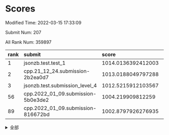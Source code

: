 # Scores

Modified Time: 2022-03-15 17:33:09

Submit Num: 207

All Rank Num: 359897

| rank |               submit               |       score        |       sigma        | pk_num |
| :--- | :--------------------------------- | :----------------- | :----------------- | :----- |
| 1    | jsonzb.test.test_1                 | 1014.0136392412003 | 0.823815598716096  | 6949   |
| 2    | cpp.21_12_24.submission-2b2ea0d7   | 1013.0188049797288 | 0.8072855358213522 | 6951   |
| 3    | jsonzb.test.submission_level_4     | 1012.5215912103567 | 0.7941349856969446 | 6953   |
| 56   | cpp.2022_01_09.submission-5b0e3de2 | 1004.219909812259  | 0.7129991840500842 | 6955   |
| 89   | cpp.2022_01_09.submission-816672bd | 1002.8797926276935 | 0.7143436720263726 | 6952   |


<details>
<summary>全部</summary>

| rank |                 submit                 |       score        |       sigma        | pk_num |
| :--- | :------------------------------------- | :----------------- | :----------------- | :----- |
| 1    | jsonzb.test.test_1                     | 1014.0136392412003 | 0.823815598716096  | 6949   |
| 2    | cpp.21_12_24.submission-2b2ea0d7       | 1013.0188049797288 | 0.8072855358213522 | 6951   |
| 3    | jsonzb.test.submission_level_4         | 1012.5215912103567 | 0.7941349856969446 | 6953   |
| 4    | gobigger.level_3.submission_level_3_39 | 1011.6785300764369 | 0.7878189461962021 | 6957   |
| 5    | gobigger.level_3.submission_level_3_43 | 1011.5357688485922 | 0.7960349767244321 | 6953   |
| 6    | gobigger.level_3.submission_level_3_3  | 1011.3811828713923 | 0.7587858277435705 | 6959   |
| 7    | gobigger.level_3.submission_level_3_17 | 1011.2980856429502 | 0.7907366658289113 | 6952   |
| 8    | gobigger.level_3.submission_level_3_36 | 1011.2572769254049 | 0.8062237512904524 | 6955   |
| 9    | gobigger.level_3.submission_level_3_8  | 1011.109890039402  | 0.7755883259411456 | 6957   |
| 10   | gobigger.level_3.submission_level_3_49 | 1011.0633462680133 | 0.7692446619353279 | 6955   |
| 11   | gobigger.level_3.submission_level_3_1  | 1011.0512050339745 | 0.7760027356033246 | 6958   |
| 12   | gobigger.level_3.submission_level_3_31 | 1011.0146537756563 | 0.7738639190912638 | 6951   |
| 13   | gobigger.level_3.submission_level_3_33 | 1011.0108717847967 | 0.7657130228744555 | 6961   |
| 14   | gobigger.level_3.submission_level_3_16 | 1010.958055140437  | 0.7531531375992633 | 6952   |
| 15   | gobigger.level_3.submission_level_3_40 | 1010.9291274415529 | 0.760502395204465  | 6953   |
| 16   | gobigger.level_3.submission_level_3_48 | 1010.8759043582924 | 0.7555531892561592 | 6957   |
| 17   | gobigger.level_3.submission_level_3_5  | 1010.7498036164245 | 0.8018987480189379 | 6952   |
| 18   | gobigger.level_3.submission_level_3_22 | 1010.594356055917  | 0.7662691052419367 | 6957   |
| 19   | gobigger.level_3.submission_level_3_20 | 1010.5896065796105 | 0.7524152554913345 | 6952   |
| 20   | gobigger.level_3.submission_level_3_47 | 1010.5578813187229 | 0.7621314328997273 | 6953   |
| 21   | gobigger.level_3.submission_level_3_38 | 1010.5458586331713 | 0.7583511917102703 | 6954   |
| 22   | gobigger.level_3.submission_level_3_24 | 1010.5138077313474 | 0.7595670729168634 | 6956   |
| 23   | gobigger.level_3.submission_level_3_18 | 1010.4443244057475 | 0.7799863611112338 | 6955   |
| 24   | gobigger.level_3.submission_level_3_26 | 1010.4167034951996 | 0.7752921297089884 | 6953   |
| 25   | gobigger.level_3.submission_level_3_6  | 1010.369220060704  | 0.7523050266317897 | 6953   |
| 26   | gobigger.level_3.submission_level_3_15 | 1010.3675965707894 | 0.7904610456061113 | 6957   |
| 27   | gobigger.level_3.submission_level_3_29 | 1010.2991177358301 | 0.7539494927932218 | 6954   |
| 28   | gobigger.level_3.submission_level_3_14 | 1010.2717320822358 | 0.7403493314445037 | 6952   |
| 29   | gobigger.level_3.submission_level_3_10 | 1010.226949045121  | 0.7593659737824711 | 6951   |
| 30   | gobigger.level_3.submission_level_3_2  | 1010.114904004985  | 0.7460818333016769 | 6955   |
| 31   | gobigger.level_3.submission_level_3_42 | 1010.0188586845143 | 0.7658194263043927 | 6952   |
| 32   | gobigger.level_3.submission_level_3_34 | 1009.9889754657568 | 0.7837065855264138 | 6954   |
| 33   | gobigger.level_3.submission_level_3_25 | 1009.8685951250079 | 0.7497300538186306 | 6956   |
| 34   | gobigger.level_3.submission_level_3_4  | 1009.8439667179924 | 0.7710292376823837 | 6948   |
| 35   | gobigger.level_3.submission_level_3_12 | 1009.8340709750939 | 0.7616660954686215 | 6957   |
| 36   | gobigger.level_3.submission_level_3_44 | 1009.7971266700594 | 0.759034477861565  | 6953   |
| 37   | gobigger.level_3.submission_level_3_13 | 1009.7221828279147 | 0.7613121572915929 | 6959   |
| 38   | gobigger.level_3.submission_level_3_27 | 1009.6767741606286 | 0.7690707576937982 | 6955   |
| 39   | gobigger.level_3.submission_level_3_23 | 1009.6203591693667 | 0.768628210246299  | 6958   |
| 40   | gobigger.level_3.submission_level_3_11 | 1009.5996849354283 | 0.7450487594931268 | 6953   |
| 41   | gobigger.level_3.submission_level_3_45 | 1009.5526431307392 | 0.7711464836489443 | 6953   |
| 42   | gobigger.level_3.submission_level_3_35 | 1009.4883000806724 | 0.7502078846109267 | 6958   |
| 43   | gobigger.level_3.submission_level_3_9  | 1009.4779643113613 | 0.7424620302744991 | 6956   |
| 44   | gobigger.level_3.submission_level_3_37 | 1009.4157398812621 | 0.7547892819566635 | 6954   |
| 45   | gobigger.level_3.submission_level_3_7  | 1009.4032906145769 | 0.7652747795737505 | 6955   |
| 46   | gobigger.level_3.submission_level_3_28 | 1009.1990914345278 | 0.7447193744162323 | 6956   |
| 47   | gobigger.level_3.submission_level_3_21 | 1009.024745833141  | 0.7537025297311682 | 6951   |
| 48   | gobigger.level_3.submission_level_3_0  | 1008.9711394518724 | 0.7517789120516706 | 6959   |
| 49   | gobigger.level_3.submission_level_3_46 | 1008.8770662000697 | 0.7677859444072839 | 6952   |
| 50   | gobigger.level_3.submission_level_3_30 | 1008.7331444388934 | 0.7517570628903334 | 6957   |
| 51   | gobigger.level_3.submission_level_3_19 | 1008.7062063889107 | 0.7440763399701842 | 6955   |
| 52   | gobigger.level_3.submission_level_3_41 | 1008.5764894475666 | 0.75881776370068   | 6953   |
| 53   | gobigger.level_3.submission_level_3_32 | 1008.3388498623106 | 0.7498769167153999 | 6954   |
| 54   | gobigger.level_1.submission_level_1_13 | 1005.2859020424862 | 0.72456458772885   | 6955   |
| 55   | gobigger.level_1.submission_level_1_19 | 1004.5215707268239 | 0.7328480006166254 | 6953   |
| 56   | cpp.2022_01_09.submission-5b0e3de2     | 1004.219909812259  | 0.7129991840500842 | 6955   |
| 57   | gobigger.level_1.submission_level_1_15 | 1003.8977688473425 | 0.725419366194922  | 6958   |
| 58   | gobigger.level_1.submission_level_1_16 | 1003.8768089200065 | 0.6998487708559196 | 6957   |
| 59   | gobigger.level_1.submission_level_1_26 | 1003.8400386474466 | 0.7180062869853292 | 6949   |
| 60   | gobigger.level_1.submission_level_1_1  | 1003.7640184182885 | 0.7056672455373625 | 6955   |
| 61   | gobigger.level_1.submission_level_1_32 | 1003.7265609181738 | 0.7236220087962337 | 6956   |
| 62   | gobigger.level_1.submission_level_1_43 | 1003.7256399581056 | 0.7230654098832558 | 6958   |
| 63   | gobigger.level_1.submission_level_1_35 | 1003.7236096454532 | 0.7294256480902682 | 6954   |
| 64   | gobigger.level_1.submission_level_1_22 | 1003.702986165136  | 0.711323881112159  | 6956   |
| 65   | gobigger.level_1.submission_level_1_18 | 1003.6722090050908 | 0.7136043028388005 | 6955   |
| 66   | gobigger.level_1.submission_level_1_20 | 1003.6700012640792 | 0.7199694841109244 | 6961   |
| 67   | gobigger.level_1.submission_level_1_29 | 1003.6661803183539 | 0.7168776911620578 | 6955   |
| 68   | gobigger.level_1.submission_level_1_23 | 1003.6508285321336 | 0.7057121196179901 | 6953   |
| 69   | gobigger.level_1.submission_level_1_40 | 1003.6385355889486 | 0.7176951470807591 | 6956   |
| 70   | gobigger.level_1.submission_level_1_21 | 1003.6236562856664 | 0.7141545677718147 | 6956   |
| 71   | gobigger.level_1.submission_level_1_14 | 1003.6056615445673 | 0.7127670100616332 | 6958   |
| 72   | gobigger.level_1.submission_level_1_37 | 1003.518011317975  | 0.7174525885079054 | 6955   |
| 73   | gobigger.level_1.submission_level_1_5  | 1003.4924610771153 | 0.7168952278649272 | 6953   |
| 74   | gobigger.level_1.submission_level_1_31 | 1003.4683248383667 | 0.7129186192380152 | 6956   |
| 75   | gobigger.level_1.submission_level_1_42 | 1003.3268096755614 | 0.7220288547095167 | 6953   |
| 76   | gobigger.level_1.submission_level_1_11 | 1003.3155989512375 | 0.7057091555309977 | 6951   |
| 77   | gobigger.level_1.submission_level_1_2  | 1003.2450067517476 | 0.7269591757111767 | 6958   |
| 78   | gobigger.level_1.submission_level_1_44 | 1003.1800935326564 | 0.7074023058376064 | 6953   |
| 79   | gobigger.level_1.submission_level_1_48 | 1003.1626355765702 | 0.7067595676000951 | 6955   |
| 80   | gobigger.level_1.submission_level_1_8  | 1003.1294778793866 | 0.7085029193104454 | 6953   |
| 81   | gobigger.level_1.submission_level_1_9  | 1003.1254732723712 | 0.7255859661680433 | 6959   |
| 82   | gobigger.level_1.submission_level_1_45 | 1003.0970367962428 | 0.7116393441064792 | 6956   |
| 83   | gobigger.level_1.submission_level_1_4  | 1003.0942283744456 | 0.7165163241831407 | 6957   |
| 84   | gobigger.level_1.submission_level_1_47 | 1003.0595655453691 | 0.7122771854543696 | 6957   |
| 85   | gobigger.level_1.submission_level_1_25 | 1003.0170284266794 | 0.7227564190166167 | 6958   |
| 86   | gobigger.level_1.submission_level_1_38 | 1003.0020634966972 | 0.7148158236640514 | 6953   |
| 87   | gobigger.level_1.submission_level_1_17 | 1002.9670675445589 | 0.7205273143738266 | 6958   |
| 88   | gobigger.level_1.submission_level_1_41 | 1002.9653220947721 | 0.7331178724355452 | 6949   |
| 89   | cpp.2022_01_09.submission-816672bd     | 1002.8797926276935 | 0.7143436720263726 | 6952   |
| 90   | gobigger.level_1.submission_level_1_7  | 1002.8544883377391 | 0.7170166963613384 | 6955   |
| 91   | gobigger.level_1.submission_level_1_28 | 1002.8472825847061 | 0.7106289294012748 | 6951   |
| 92   | gobigger.level_1.submission_level_1_30 | 1002.8399741392512 | 0.7158908584510845 | 6950   |
| 93   | gobigger.level_1.submission_level_1_39 | 1002.7870913250625 | 0.7081560592880914 | 6956   |
| 94   | gobigger.level_1.submission_level_1_6  | 1002.7763143619602 | 0.7230309066353867 | 6956   |
| 95   | gobigger.level_1.submission_level_1_12 | 1002.7487388882571 | 0.7110458328698871 | 6946   |
| 96   | gobigger.level_1.submission_level_1_33 | 1002.7258161027012 | 0.7054255443988133 | 6956   |
| 97   | gobigger.level_1.submission_level_1_34 | 1002.7000250128458 | 0.7196294414156188 | 6953   |
| 98   | gobigger.level_1.submission_level_1_49 | 1002.6412330308369 | 0.7246618518453776 | 6954   |
| 99   | gobigger.level_1.submission_level_1_24 | 1002.6188285920284 | 0.7061402656968867 | 6945   |
| 100  | gobigger.level_1.submission_level_1_0  | 1002.6133147468096 | 0.7098454759484034 | 6959   |
| 101  | gobigger.level_1.submission_level_1_27 | 1002.5587883227491 | 0.7137614459425529 | 6955   |
| 102  | gobigger.level_1.submission_level_1_3  | 1002.4675575813911 | 0.703420783073329  | 6952   |
| 103  | gobigger.level_1.submission_level_1_46 | 1002.4332069175045 | 0.7210202841289359 | 6957   |
| 104  | gobigger.level_1.submission_level_1_10 | 1002.0504567552913 | 0.7185649717916691 | 6956   |
| 105  | gobigger.level_1.submission_level_1_36 | 1001.6515626961152 | 0.7136690836024457 | 6961   |
| 106  | gobigger.random.submission_random_23   | 997.623023011908   | 0.6998335944605367 | 6951   |
| 107  | gobigger.random.submission_random_27   | 997.222880322233   | 0.7058519128582005 | 6956   |
| 108  | gobigger.random.submission_random_48   | 997.1539986017165  | 0.717819808955214  | 6959   |
| 109  | gobigger.random.submission_random_6    | 996.7377288102308  | 0.7040608969726839 | 6958   |
| 110  | gobigger.random.submission_random_33   | 996.71346786002    | 0.711120372946355  | 6955   |
| 111  | gobigger.random.submission_random_9    | 996.6961939517126  | 0.7060880715294097 | 6948   |
| 112  | gobigger.random.submission_random_10   | 996.5770190853901  | 0.7183040000739349 | 6950   |
| 113  | gobigger.random.submission_random_19   | 996.5570300725319  | 0.703177043206295  | 6953   |
| 114  | gobigger.random.submission_random_37   | 996.4022880370643  | 0.7063941279307763 | 6952   |
| 115  | gobigger.random.submission_random_12   | 996.3917630515016  | 0.716360960323517  | 6956   |
| 116  | gobigger.random.submission_random_34   | 996.3332330349888  | 0.7188791013857433 | 6953   |
| 117  | gobigger.random.submission_random_20   | 996.2959482061432  | 0.7018585706212    | 6951   |
| 118  | gobigger.random.submission_random_43   | 996.2937151666215  | 0.7237153169249784 | 6956   |
| 119  | gobigger.random.submission_random_29   | 996.2854578590513  | 0.7121378873623873 | 6957   |
| 120  | gobigger.random.submission_random_14   | 996.2828408748587  | 0.7039377273658964 | 6960   |
| 121  | gobigger.random.submission_random_49   | 996.2712103679912  | 0.7083587099313752 | 6954   |
| 122  | gobigger.random.submission_random_28   | 996.2650457335839  | 0.7219327747567774 | 6955   |
| 123  | gobigger.random.submission_random_30   | 996.2599676030376  | 0.7178971306521038 | 6954   |
| 124  | gobigger.random.submission_random_11   | 996.1596938423186  | 0.7094963184176848 | 6956   |
| 125  | gobigger.random.submission_random_4    | 996.1592768114361  | 0.7083238361341274 | 6949   |
| 126  | gobigger.random.submission_random_24   | 996.1466019736798  | 0.7133004475857275 | 6951   |
| 127  | gobigger.random.submission_random_36   | 996.0529620086465  | 0.7182301203275444 | 6958   |
| 128  | gobigger.random.submission_random_21   | 996.0449717821202  | 0.7235960728570481 | 6956   |
| 129  | gobigger.random.submission_random_46   | 996.0381255376705  | 0.7050280960753321 | 6951   |
| 130  | gobigger.random.submission_random_31   | 995.9838283973836  | 0.7058807434539822 | 6952   |
| 131  | gobigger.random.submission_random_41   | 995.9551687767299  | 0.7126840657777411 | 6951   |
| 132  | gobigger.random.submission_random_40   | 995.9550502461433  | 0.7161986554475386 | 6951   |
| 133  | gobigger.random.submission_random_18   | 995.9338875681801  | 0.7148624751590843 | 6958   |
| 134  | gobigger.random.submission_random_22   | 995.9321002533338  | 0.7174576273726694 | 6961   |
| 135  | gobigger.random.submission_random_42   | 995.9296725257777  | 0.694872603096168  | 6959   |
| 136  | gobigger.random.submission_random_25   | 995.9211248584625  | 0.70790302395037   | 6956   |
| 137  | gobigger.random.submission_random_26   | 995.9164426357181  | 0.7101442253521277 | 6957   |
| 138  | gobigger.random.submission_random_0    | 995.8978982285108  | 0.7095404724628587 | 6960   |
| 139  | gobigger.random.submission_random_15   | 995.8969206539222  | 0.7136272691121858 | 6954   |
| 140  | gobigger.random.submission_random_13   | 995.8074263644573  | 0.7149781588022945 | 6951   |
| 141  | gobigger.random.submission_random_7    | 995.7977756863953  | 0.721418967768047  | 6955   |
| 142  | gobigger.random.submission_random_17   | 995.7808197482149  | 0.7095260994451917 | 6951   |
| 143  | gobigger.random.submission_random_1    | 995.6574842654335  | 0.7162109118393992 | 6950   |
| 144  | gobigger.random.submission_random_3    | 995.5130828125409  | 0.6963344339125821 | 6956   |
| 145  | gobigger.random.submission_random_47   | 995.5107140870357  | 0.7018027191118085 | 6958   |
| 146  | gobigger.random.submission_random_16   | 995.4962284582825  | 0.7207424663875587 | 6958   |
| 147  | gobigger.random.submission_random_5    | 995.4499853316233  | 0.7094502523644753 | 6950   |
| 148  | gobigger.random.submission_random_45   | 995.4494198235432  | 0.715676741477977  | 6958   |
| 149  | gobigger.random.submission_random_32   | 995.4112829960301  | 0.7360392633021746 | 6951   |
| 150  | gobigger.random.submission_random_39   | 995.3444278777564  | 0.7149612284357024 | 6954   |
| 151  | gobigger.random.submission_random_44   | 995.3349808113088  | 0.7366956532716197 | 6954   |
| 152  | gobigger.random.submission_random_35   | 995.3157278006395  | 0.702329836823207  | 6954   |
| 153  | gobigger.random.submission_random_8    | 995.2531404324773  | 0.7128887053271585 | 6959   |
| 154  | gobigger.random.submission_random_38   | 995.2306088357763  | 0.7129632630312743 | 6959   |
| 155  | gobigger.random.submission_random_2    | 994.6649592601154  | 0.7227980719903347 | 6951   |
| 156  | gobigger.level_2.submission_level_2_49 | 994.5753212984206  | 0.7421604720614078 | 6957   |
| 157  | gobigger.level_2.submission_level_2_41 | 993.9670659873342  | 0.7212015691340594 | 6959   |
| 158  | gobigger.level_2.submission_level_2_33 | 993.6049451918307  | 0.7273001495561962 | 6953   |
| 159  | gobigger.level_2.submission_level_2_29 | 993.4330259459758  | 0.7263740691209973 | 6954   |
| 160  | gobigger.level_2.submission_level_2_40 | 993.0689086091604  | 0.7362677664287605 | 6956   |
| 161  | gobigger.level_2.submission_level_2_23 | 993.0685787688341  | 0.7310565523656724 | 6959   |
| 162  | gobigger.level_2.submission_level_2_20 | 992.9609872723414  | 0.7398091776863915 | 6954   |
| 163  | gobigger.level_2.submission_level_2_10 | 992.9379389768441  | 0.7261623946009662 | 6951   |
| 164  | gobigger.level_2.submission_level_2_34 | 992.9138568672055  | 0.7579899376892351 | 6954   |
| 165  | gobigger.level_2.submission_level_2_28 | 992.8960841295445  | 0.7384300453000121 | 6956   |
| 166  | gobigger.level_2.submission_level_2_9  | 992.8572548479955  | 0.7446363750109338 | 6954   |
| 167  | gobigger.level_2.submission_level_2_44 | 992.6961056985683  | 0.7438996348073852 | 6954   |
| 168  | gobigger.level_2.submission_level_2_22 | 992.628920341645   | 0.740282145967331  | 6957   |
| 169  | gobigger.level_2.submission_level_2_6  | 992.622292357069   | 0.7574936790615326 | 6953   |
| 170  | gobigger.level_2.submission_level_2_42 | 992.4820909166644  | 0.7512362777473605 | 6954   |
| 171  | gobigger.level_2.submission_level_2_11 | 992.4379003514813  | 0.7333735440902567 | 6946   |
| 172  | gobigger.level_2.submission_level_2_47 | 992.3721550547558  | 0.7431083224013576 | 6958   |
| 173  | gobigger.level_2.submission_level_2_27 | 992.3465740839149  | 0.7520302411556524 | 6954   |
| 174  | gobigger.level_2.submission_level_2_19 | 992.287565459728   | 0.7525172663039219 | 6950   |
| 175  | gobigger.level_2.submission_level_2_38 | 992.2446113425506  | 0.7469567954204925 | 6956   |
| 176  | gobigger.level_2.submission_level_2_36 | 992.2006603424732  | 0.7410465484669498 | 6950   |
| 177  | gobigger.level_2.submission_level_2_43 | 992.1379203615364  | 0.7589166235093373 | 6957   |
| 178  | gobigger.level_2.submission_level_2_2  | 992.1075944156928  | 0.7550524407721301 | 6955   |
| 179  | gobigger.level_2.submission_level_2_4  | 992.0875649172602  | 0.7515607977369867 | 6956   |
| 180  | gobigger.level_2.submission_level_2_15 | 992.0633867056537  | 0.7470680814962164 | 6953   |
| 181  | gobigger.level_2.submission_level_2_13 | 992.0172760588165  | 0.7392218851146618 | 6954   |
| 182  | gobigger.level_2.submission_level_2_32 | 991.8017999549228  | 0.7602134310847787 | 6952   |
| 183  | gobigger.level_2.submission_level_2_16 | 991.7949212351264  | 0.7534084465887504 | 6956   |
| 184  | gobigger.level_2.submission_level_2_45 | 991.7669215244229  | 0.7460967193515214 | 6955   |
| 185  | gobigger.level_2.submission_level_2_39 | 991.7308581236101  | 0.7486936652784953 | 6958   |
| 186  | gobigger.level_2.submission_level_2_14 | 991.6287431250846  | 0.7453139008392321 | 6950   |
| 187  | gobigger.level_2.submission_level_2_24 | 991.5779647990896  | 0.7415457713826863 | 6952   |
| 188  | gobigger.level_2.submission_level_2_12 | 991.5722869799198  | 0.7606229126182982 | 6956   |
| 189  | gobigger.level_2.submission_level_2_17 | 991.5695676175682  | 0.743712531230265  | 6954   |
| 190  | gobigger.level_2.submission_level_2_5  | 991.5199181709651  | 0.7654568299331826 | 6948   |
| 191  | gobigger.level_2.submission_level_2_1  | 991.4644222778219  | 0.7809083259674657 | 6955   |
| 192  | gobigger.level_2.submission_level_2_7  | 991.429223608394   | 0.7468966002210653 | 6952   |
| 193  | gobigger.level_2.submission_level_2_0  | 991.4204496280901  | 0.7558387078018497 | 6955   |
| 194  | gobigger.level_2.submission_level_2_46 | 991.3928949484788  | 0.76504220452881   | 6954   |
| 195  | gobigger.level_2.submission_level_2_35 | 991.2518818677839  | 0.749210261964033  | 6952   |
| 196  | gobigger.level_2.submission_level_2_31 | 991.1946201110878  | 0.7418892981826721 | 6953   |
| 197  | gobigger.level_2.submission_level_2_8  | 991.168237322641   | 0.7518747608203938 | 6958   |
| 198  | gobigger.level_2.submission_level_2_26 | 991.1635772414357  | 0.7439218772094813 | 6958   |
| 199  | gobigger.level_2.submission_level_2_18 | 990.987444626993   | 0.7593956761414145 | 6953   |
| 200  | gobigger.level_2.submission_level_2_30 | 990.973664385564   | 0.7366326969745283 | 6952   |
| 201  | gobigger.level_2.submission_level_2_25 | 990.9413838596623  | 0.7751304279079929 | 6955   |
| 202  | gobigger.level_2.submission_level_2_3  | 990.8370135006346  | 0.753863140518809  | 6957   |
| 203  | gobigger.level_2.submission_level_2_21 | 990.6697869471766  | 0.7871864661601394 | 6955   |
| 204  | gobigger.level_2.submission_level_2_48 | 990.3556054105277  | 0.7655546346816785 | 6958   |
| 205  | gobigger.level_2.submission_level_2_37 | 989.7943137301793  | 0.7888852079460918 | 6954   |
| 206  | gobigger.none.submission_none_0        | 979.8068743167457  | 1.1995646772289135 | 6960   |
| 207  | gobigger.none.submission_none_1        | 974.5839182753557  | 1.5879957977469734 | 6955   |

</details>
